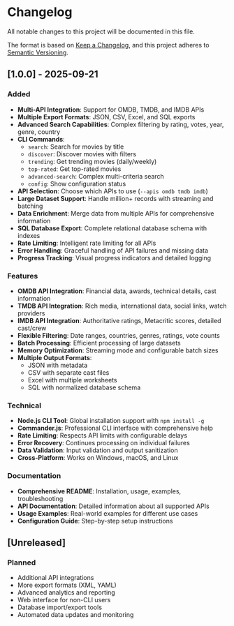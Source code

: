 # Changelog

All notable changes to this project will be documented in this file.

The format is based on [Keep a Changelog](https://keepachangelog.com/en/1.0.0/),
and this project adheres to [Semantic Versioning](https://semver.org/spec/v2.0.0.html).

## [1.0.0] - 2025-09-21

### Added
- **Multi-API Integration**: Support for OMDB, TMDB, and IMDB APIs
- **Multiple Export Formats**: JSON, CSV, Excel, and SQL exports
- **Advanced Search Capabilities**: Complex filtering by rating, votes, year, genre, country
- **CLI Commands**:
  - `search`: Search for movies by title
  - `discover`: Discover movies with filters
  - `trending`: Get trending movies (daily/weekly)
  - `top-rated`: Get top-rated movies
  - `advanced-search`: Complex multi-criteria search
  - `config`: Show configuration status
- **API Selection**: Choose which APIs to use (`--apis omdb tmdb imdb`)
- **Large Dataset Support**: Handle million+ records with streaming and batching
- **Data Enrichment**: Merge data from multiple APIs for comprehensive information
- **SQL Database Export**: Complete relational database schema with indexes
- **Rate Limiting**: Intelligent rate limiting for all APIs
- **Error Handling**: Graceful handling of API failures and missing data
- **Progress Tracking**: Visual progress indicators and detailed logging

### Features
- **OMDB API Integration**: Financial data, awards, technical details, cast information
- **TMDB API Integration**: Rich media, international data, social links, watch providers
- **IMDB API Integration**: Authoritative ratings, Metacritic scores, detailed cast/crew
- **Flexible Filtering**: Date ranges, countries, genres, ratings, vote counts
- **Batch Processing**: Efficient processing of large datasets
- **Memory Optimization**: Streaming mode and configurable batch sizes
- **Multiple Output Formats**: 
  - JSON with metadata
  - CSV with separate cast files
  - Excel with multiple worksheets
  - SQL with normalized database schema

### Technical
- **Node.js CLI Tool**: Global installation support with `npm install -g`
- **Commander.js**: Professional CLI interface with comprehensive help
- **Rate Limiting**: Respects API limits with configurable delays
- **Error Recovery**: Continues processing on individual failures
- **Data Validation**: Input validation and output sanitization
- **Cross-Platform**: Works on Windows, macOS, and Linux

### Documentation
- **Comprehensive README**: Installation, usage, examples, troubleshooting
- **API Documentation**: Detailed information about all supported APIs
- **Usage Examples**: Real-world examples for different use cases
- **Configuration Guide**: Step-by-step setup instructions

## [Unreleased]

### Planned
- Additional API integrations
- More export formats (XML, YAML)
- Advanced analytics and reporting
- Web interface for non-CLI users
- Database import/export tools
- Automated data updates and monitoring
